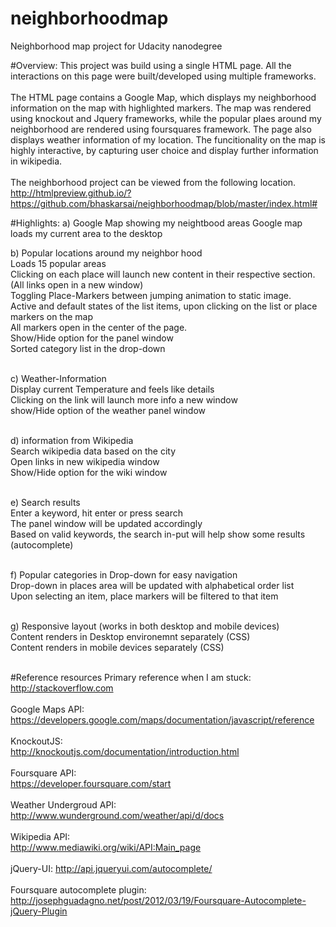 # neighborhoodmap
Neighborhood map project for Udacity nanodegree

#Overview:
This project was build using a single HTML page.  All the interactions on this page were built/developed using multiple frameworks.<br /><br />
The HTML page contains a Google Map, which displays my neighborhood information on the map with highlighted markers.  The map was rendered using knockout and Jquery frameworks, while the popular plaes around my neighborhood are rendered using foursquares framework.  The page also displays weather information of my location.  The funcitionality on the map is highly interactive, by capturing user choice and display further information in wikipedia.  <br /><br />
The neighborhood project can be viewed from the following location.<br />
http://htmlpreview.github.io/?https://github.com/bhaskarsai/neighborhoodmap/blob/master/index.html#

#Highlights:
a) Google Map showing my neightbood areas
		Google map loads my current area to the desktop

b) Popular locations around my neighbor hood<br >
		Loads 15 popular areas<br >
		Clicking on each place will launch new content in their respective section. (All links open in a new window)<br >
		Toggling Place-Markers between jumping animation to static image.<br >
		Active and default states of the list items, upon clicking on the list or place markers on the map<br >
		All markers open in the center of the page.<br >
		Show/Hide option for the panel window<br >
		Sorted category list in the drop-down<br ><br >

c) Weather-Information<br >
		Display current Temperature and feels like details<br >
		Clicking on the link will launch more info a new window<br >
		show/Hide option of the weather panel window<br ><br >

d) information from Wikipedia<br >
		Search wikipedia data based on the city<br >
		Open links in new wikipedia window<br >
		Show/Hide option for the wiki window<br ><br >

e) Search results<br >
		Enter a keyword, hit enter or press search<br >
		The panel window will be updated accordingly<br >
		Based on valid keywords, the search in-put will help show some results (autocomplete)<br ><br >

f) Popular categories in Drop-down for easy navigation<br >
		Drop-down in places area will be updated with alphabetical order list<br >
		Upon selecting an item, place markers will be filtered to that item<br ><br >

g) Responsive layout (works in both desktop and mobile devices)<br >
		Content renders in Desktop environemnt separately (CSS)<br >
		Content renders in mobile devices separately (CSS)<br ><br >

#Reference resources
Primary reference when I am stuck: <br />http://stackoverflow.com<br /><br />
Google Maps API: <br >https://developers.google.com/maps/documentation/javascript/reference<br ><br >
KnockoutJS:<br >http://knockoutjs.com/documentation/introduction.html<br ><br >
Foursquare API:<br >https://developer.foursquare.com/start<br ><br >
Weather Undergroud API:<br >http://www.wunderground.com/weather/api/d/docs<br ><br >
Wikipedia API:<br >http://www.mediawiki.org/wiki/API:Main_page<br ><br >
jQuery-UI: http://api.jqueryui.com/autocomplete/<br ><br >
Foursquare autocomplete plugin:<br > http://josephguadagno.net/post/2012/03/19/Foursquare-Autocomplete-jQuery-Plugin<br ><br >
